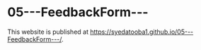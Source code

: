 # 05---FeedbackForm---
This website is published at  https://syedatooba1.github.io/05---FeedbackForm---/.
